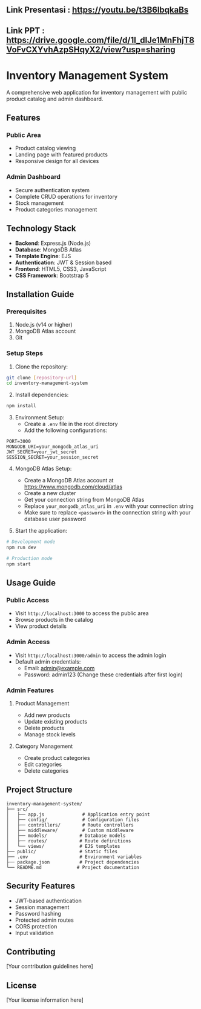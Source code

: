 ## Link Presentasi  : https://youtu.be/t3B6lbqkaBs
## Link PPT  : https://drive.google.com/file/d/1I_dlJe1MnFhjT8VoFvCXYvhAzpSHqyX2/view?usp=sharing

# Inventory Management System

A comprehensive web application for inventory management with public product catalog and admin dashboard.

## Features

### Public Area
- Product catalog viewing
- Landing page with featured products
- Responsive design for all devices

### Admin Dashboard
- Secure authentication system
- Complete CRUD operations for inventory
- Stock management
- Product categories management

## Technology Stack

- **Backend**: Express.js (Node.js)
- **Database**: MongoDB Atlas
- **Template Engine**: EJS
- **Authentication**: JWT & Session based
- **Frontend**: HTML5, CSS3, JavaScript
- **CSS Framework**: Bootstrap 5

## Installation Guide

### Prerequisites
1. Node.js (v14 or higher)
2. MongoDB Atlas account
3. Git

### Setup Steps

1. Clone the repository:
```bash
git clone [repository-url]
cd inventory-management-system
```

2. Install dependencies:
```bash
npm install
```

3. Environment Setup:
   - Create a `.env` file in the root directory
   - Add the following configurations:
```env
PORT=3000
MONGODB_URI=your_mongodb_atlas_uri
JWT_SECRET=your_jwt_secret
SESSION_SECRET=your_session_secret
```

4. MongoDB Atlas Setup:
   - Create a MongoDB Atlas account at https://www.mongodb.com/cloud/atlas
   - Create a new cluster
   - Get your connection string from MongoDB Atlas
   - Replace `your_mongodb_atlas_uri` in `.env` with your connection string
   - Make sure to replace `<password>` in the connection string with your database user password

5. Start the application:
```bash
# Development mode
npm run dev

# Production mode
npm start
```

## Usage Guide

### Public Access
- Visit `http://localhost:3000` to access the public area
- Browse products in the catalog
- View product details

### Admin Access
- Visit `http://localhost:3000/admin` to access the admin login
- Default admin credentials:
  - Email: admin@example.com
  - Password: admin123
  (Change these credentials after first login)

### Admin Features
1. Product Management
   - Add new products
   - Update existing products
   - Delete products
   - Manage stock levels

2. Category Management
   - Create product categories
   - Edit categories
   - Delete categories

## Project Structure
```
inventory-management-system/
├── src/
│   ├── app.js              # Application entry point
│   ├── config/             # Configuration files
│   ├── controllers/        # Route controllers
│   ├── middleware/         # Custom middleware
│   ├── models/            # Database models
│   ├── routes/            # Route definitions
│   └── views/             # EJS templates
├── public/                # Static files
├── .env                   # Environment variables
├── package.json           # Project dependencies
└── README.md             # Project documentation
```

## Security Features
- JWT-based authentication
- Session management
- Password hashing
- Protected admin routes
- CORS protection
- Input validation

## Contributing
[Your contribution guidelines here]

## License
[Your license information here] 


